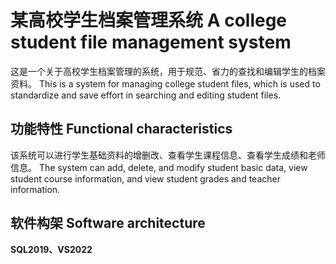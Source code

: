 # 某高校学生档案管理系统 A college student file management system
这是一个关于高校学生档案管理的系统，用于规范、省力的查找和编辑学生的档案资料。
This is a system for managing college student files, which is used to standardize and save effort in searching and editing student files.
## 功能特性  Functional characteristics
该系统可以进行学生基础资料的增删改、查看学生课程信息、查看学生成绩和老师信息。
The system can add, delete, and modify student basic data, view student course information, and view student grades and teacher information.
## 软件构架 Software architecture
**SQL2019、VS2022**

